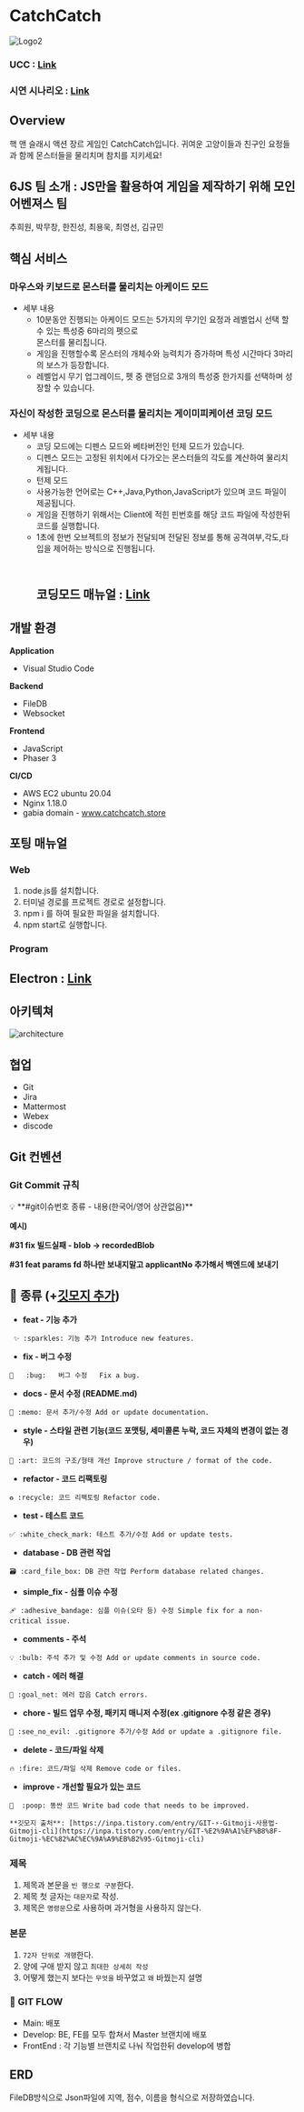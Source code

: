 # CatchCatch

![Logo2](https://user-images.githubusercontent.com/52388470/202899769-831e69d1-8fbf-4417-abfa-a4f66284f7cd.gif)

### UCC : [Link](https://drive.google.com/file/d/1-FeOOLFria1NnWZ3JuNyF8lZp3i6uGit/view?usp=sharing)

### 시연 시나리오 : [Link](https://drive.google.com/file/d/1qfPGl3_dDk73lSG3AATmMey8rE3C1M2t/view?usp=sharing)

## Overview

핵 앤 슬래시 액션 장르 게임인 CatchCatch입니다.
귀여운 고양이들과 친구인 요정들과 함께 몬스터들을 물리치며 참치를 지키세요!

## 6JS 팀 소개 : JS만을 활용하여 게임을 제작하기 위해 모인 어벤져스 팀

추희원, 박무창, 한진성, 최용욱, 최영선, 김규민

## 핵심 서비스

### 마우스와 키보드로 몬스터를 물리치는 아케이드 모드

- 세부 내용
  - 10분동안 진행되는 아케이드 모드는 5가지의 무기인 요정과 레벨업시 선택 할 수 있는 특성중 6마리의 펫으로 <br>몬스터를 물리칩니다.
  - 게임을 진행할수록 몬스터의 개체수와 능력치가 증가하며 특성 시간마다 3마리의 보스가 등장합니다.
  - 레벨업시 무기 업그레이드, 펫 중 랜덤으로 3개의 특성중 한가지를 선택하며 성장할 수 있습니다.

### 자신이 작성한 코딩으로 몬스터를 물리치는 게이미피케이션 코딩 모드

- 세부 내용
  - 코딩 모드에는 디펜스 모드와 베타버전인 턴제 모드가 있습니다.
  - 디펜스 모드는 고정된 위치에서 다가오는 몬스터들의 각도를 계산하여 물리치게됩니다.
  - 턴제 모드
  - 사용가능한 언어로는 C++,Java,Python,JavaScript가 있으며 코드 파일이 제공됩니다.
  - 게임을 진행하기 위해서는 Client에 적힌 핀번호를 해당 코드 파일에 작성한뒤 코드를 실행합니다.
  - 1초에 한번 오브젝트의 정보가 전달되며 전달된 정보를 통해 공격여부,각도,타입을 제어하는 방식으로 진행됩니다.
    ## <br>코딩모드 매뉴얼 : [Link](https://drive.google.com/file/d/1fEKIuOr7IEHHTEd6ES0MyooSrU5hJyfP/view?usp=share_link)

## 개발 환경

**Application**

- Visual Studio Code

**Backend**

- FileDB
- Websocket

**Frontend**

- JavaScript
- Phaser 3

**CI/CD**

- AWS EC2 ubuntu 20.04
- Nginx 1.18.0
- gabia domain - www.catchcatch.store

## 포팅 매뉴얼

### Web

1.  node.js를 설치합니다.
2.  터미널 경로를 프로젝트 경로로 설정합니다.
3.  npm i 를 하여 필요한 파일을 설치합니다.
4.  npm start로 실행합니다.

### Program

## Electron : [Link](https://drive.google.com/file/d/1RaM-Td99r52cWndkwsosyQ-09NtHYnZm/view?usp=share_link)

## 아키텍쳐

![architecture](https://user-images.githubusercontent.com/52388470/202593855-4546e6bf-a30b-413b-9070-c20abb354aab.png)

## 협업

- Git
- Jira
- Mattermost
- Webex
- discode

## Git 컨벤션

### Git Commit 규칙

<aside>
💡 **#git이슈번호 종류 - 내용(한국어/영어 상관없음)**

</aside>

**예시)**

**#31 fix 빌드실패 - blob → recordedBlob**

**#31 feat params fd 하나만 보내지말고 applicantNo 추가해서 백엔드에 보내기**

## 📌 종류 (+[깃모지 추가](https://gitmoji.dev/))

- **feat - 기능 추가**

```
 ✨ :sparkles: 기능 추가 Introduce new features.
```

- **fix - 버그 수정**

```
🐛	:bug:	버그 수정	Fix a bug.
```

- **docs - 문서 수정 (README.md)**

```
📝 :memo: 문서 추가/수정 Add or update documentation.
```

- **style - 스타일 관련 기능(코드 포맷팅, 세미콜론 누락, 코드 자체의 변경이 없는 경우)**

```
🎨 :art: 코드의 구조/형태 개선 Improve structure / format of the code.
```

- **refactor - 코드 리팩토링**

```
♻️ :recycle: 코드 리팩토링 Refactor code.
```

- **test - 테스트 코드**

```
✅ :white_check_mark: 테스트 추가/수정 Add or update tests.
```

- **database - DB 관련 작업**

```
🗃️ :card_file_box: DB 관련 작업 Perform database related changes.
```

- **simple_fix - 심플 이슈 수정**

```
🩹 :adhesive_bandage: 심플 이슈(오타 등) 수정 Simple fix for a non-critical issue.
```

- **comments - 주석**

```
💡 :bulb: 주석 추가 및 수정 Add or update comments in source code.
```

- **catch - 에러 해결**

```
🥅 :goal_net: 에러 잡음 Catch errors.
```

- **chore - 빌드 업무 수정, 패키지 매니저 수정(ex .gitignore 수정 같은 경우)**

```
🙈 :see_no_evil: .gitignore 추가/수정 Add or update a .gitignore file.
```

- **delete - 코드/파일 삭제**

```
🔥 :fire: 코드/파일 삭제 Remove code or files.
```

- **improve - 개선할 필요가 있는 코드**

```
💩  :poop: 똥싼 코드 Write bad code that needs to be improved.
```

`**깃모지 출처**: [https://inpa.tistory.com/entry/GIT-⚡️-Gitmoji-사용법-Gitmoji-cli](https://inpa.tistory.com/entry/GIT-%E2%9A%A1%EF%B8%8F-Gitmoji-%EC%82%AC%EC%9A%A9%EB%B2%95-Gitmoji-cli)`

### 제목

1. 제목과 본문을 `빈 행으로 구분`한다.
2. 제목 첫 글자는 `대문자`로 작성.
3. 제목은 `명령문`으로 사용하며 과거형을 사용하지 않는다.

### 본문

1. `72자 단위로 개행`한다.
2. 양에 구애 받지 않고 `최대한 상세히 작성`
3. 어떻게 했는지 보다는 `무엇을` 바꾸었고 `왜` 바꿨는지 설명

### 📌 GIT FLOW

- Main: 배포
- Develop: BE, FE를 모두 합쳐서 Master 브랜치에 배포
- FrontEnd : 각 기능별 브랜치로 나눠 작업한뒤 develop에 병합

## ERD

FileDB방식으로 Json파일에 지역, 점수, 이름을 형식으로 저장하였습니다.
